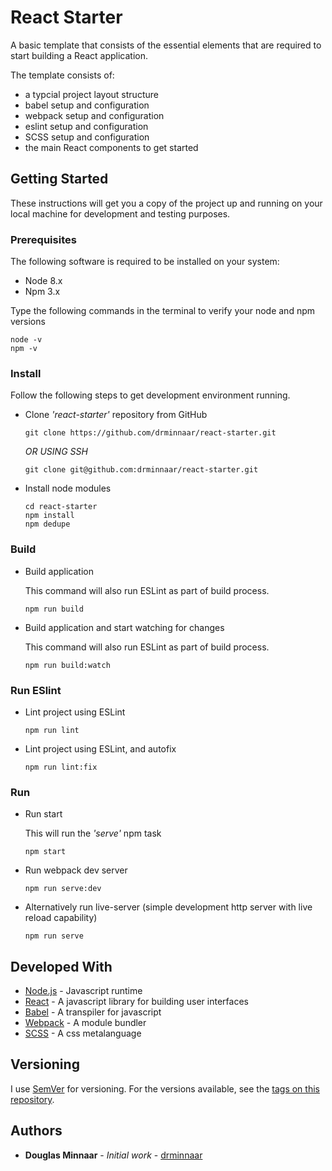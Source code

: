# React Starter

A basic template that consists of the essential elements that are required to start building a React application.

The template consists of:

  * a typcial project layout structure
  * babel setup and configuration
  * webpack setup and configuration
  * eslint setup and configuration
  * SCSS setup and configuration
  * the main React components to get started

## Getting Started

These instructions will get you a copy of the project up and running on your local machine for development and testing purposes.

### Prerequisites

The following software is required to be installed on your system:

  * Node 8.x
  * Npm 3.x

Type the following commands in the terminal to verify your node and npm versions

  ```
  node -v
  npm -v
  ```

### Install

Follow the following steps to get development environment running.

* Clone _'react-starter'_ repository from GitHub

  ```
  git clone https://github.com/drminnaar/react-starter.git
  ```

   _OR USING SSH_

  ```
  git clone git@github.com:drminnaar/react-starter.git
  ```

* Install node modules

   ```
   cd react-starter
   npm install
   npm dedupe
   ```

### Build

* Build application

  This command will also run ESLint as part of build process.
   
  ```
  npm run build
  ```

* Build application and start watching for changes
   
  This command will also run ESLint as part of build process.

  ```
  npm run build:watch
  ```  

### Run ESlint

* Lint project using ESLint

  ```
  npm run lint
  ```

* Lint project using ESLint, and autofix

  ```
  npm run lint:fix
  ```

### Run

* Run start

  This will run the _'serve'_ npm task

  ```
  npm start
  ```

* Run webpack dev server

  ```
  npm run serve:dev
  ```

* Alternatively run live-server (simple development http server with live reload capability)

  ```
  npm run serve
  ```

## Developed With

* [Node.js](https://nodejs.org/en/) - Javascript runtime
* [React](https://reactjs.org/) - A javascript library for building user interfaces
* [Babel](https://babeljs.io/) - A transpiler for javascript
* [Webpack](https://webpack.js.org/) - A module bundler
* [SCSS](http://sass-lang.com/) - A css metalanguage

## Versioning

I use [SemVer](http://semver.org/) for versioning. For the versions available, see the [tags on this repository](https://github.com/codesaucerer/react-starter/tags).

## Authors

* **Douglas Minnaar** - *Initial work* - [drminnaar](https://github.com/drminnaar)